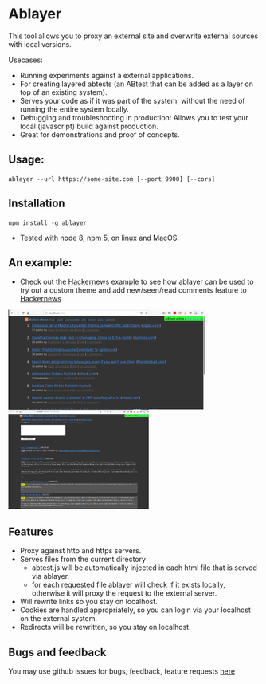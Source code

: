 # Ablayer
This tool allows you to proxy an external site and overwrite external sources with local versions.

Usecases:
- Running experiments against a external applications.
- For creating layered abtests (an ABtest that can be added as a 
  layer on top of an existing system).
- Serves your code as if it was part of the system,
  without the need of running the entire system locally.
- Debugging and troubleshooting in production:
  Allows you to test your local (javascript) build against production.
- Great for demonstrations and proof of concepts.

## Usage:
```
ablayer --url https://some-site.com [--port 9900] [--cors]
```

## Installation
```
npm install -g ablayer
```
- Tested with node 8, npm 5, on linux and MacOS.

## An example:
- Check out the [Hackernews example](https://github.com/j-angnoe/ablayer-hackernews-example) to see
  how ablayer can be used to try out a custom theme and add new/seen/read comments
  feature to [Hackernews](https://news.ycombinator.com)
  
<img src="https://raw.githubusercontent.com/j-angnoe/ablayer-hackernews-example/master/screenshot-frontpage.png" height="200" align="left">
<img src="https://raw.githubusercontent.com/j-angnoe/ablayer-hackernews-example/master/screenshot-comments.png" height="200">

## Features
- Proxy against http and https servers.
- Serves files from the current directory
    - abtest.js will be automatically injected in each html file that is served via ablayer.
    - for each requested file ablayer will check if it exists locally, otherwise it
      will proxy the request to the external server.
- Will rewrite links so you stay on localhost.
- Cookies are handled appropriately, so you can login via your localhost
  on the external system.
- Redirects will be rewritten, so you stay on localhost.

## Bugs and feedback
You may use github issues for bugs, feedback, feature requests [here](https://github.com/j-angnoe/ablayer/issues)








